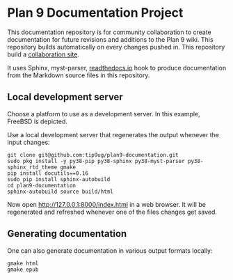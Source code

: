 Plan 9 Documentation Project
=============================
This documentation repository is for community collaboration to create documentation for future revisions and additions to the Plan 9 wiki. This repository builds automatically on every changes pushed in. This repository build a [collaboration site](https://plan9-documentation.readthedocs.io/index.html).

It uses Sphinx, myst-parser, [readthedocs.io](https://readthedocs.io) hook to produce documentation from the Markdown source files in this repository.



## Local development server 

Choose a platform to use as a development server. In this example, FreeBSD is depicted.

Use a local development server that regenerates the output whenever the input changes:

```
git clone git@github.com:tip9ug/plan9-documentation.git
sudo pkg install -y py38-pip py38-sphinx py38-myst-parser py38-sphinx_rtd_theme gmake
pip install docutils==0.16
sudo pip install sphinx-autobuild
cd plan9-documentation
sphinx-autobuild source build/html
```

Now open http://127.0.0.1:8000/index.html in a web browser. It will be regenerated and refreshed whenever one of the files changes get saved.

## Generating documentation

One can also generate documentation in various output formats locally:

```
gmake html
gmake epub

```
